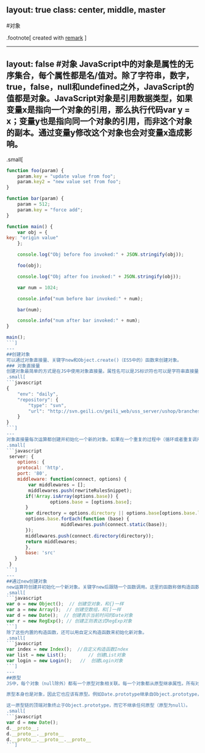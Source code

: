 layout: true
class: center, middle, master
---
#对象

.footnote[
created with [remark](http://github.com/gnab/remark)
]

---
layout: false
#对象
JavaScript中的对象是属性的无序集合，每个属性都是名/值对。除了字符串，数字，true，false，null和undefined之外，JavaScript的值都是对象。JavaScript对象是引用数据类型，如果变量x是指向一个对象的引用，那么执行代码var y = x；变量y也是指向同一个对象的引用，而非这个对象的副本。通过变量y修改这个对象也会对变量x造成影响。
---
.small[
```javascript
function foo(param) {
    param.key = "update value from foo";
    param.key2 = "new value set from foo";
}

function bar(param) {
    param = 512;
    param.key = "force add"; 
}

function main() {
    var obj = {
key: "origin value"
    };

    console.log("Obj before foo invoked:" + JSON.stringify(obj));

    foo(obj);

    console.log("Obj after foo invoked:" + JSON.stringify(obj));

    var num = 1024;

    console.info("num before bar invoked:" + num);

    bar(num);

    console.info("num after bar invoked:" + num);
}

main();
```]
---
##创建对象
可以通过对象直接量、关键字new和Object.create()（ES5中的）函数来创建对象。
### 对象直接量
创建对象最简单的方式是在JS中使用对象直接量。属性名可以是JS标识符也可以是字符串直接量（包括空字符串）。属性值可以是任意JS表达式的值（原始值或对象值）。
.small[
```javascript
{
    "env": "daily",
    "repository": {
        "type": "svn",
        "url": "http://svn.geili.cn/geili_web/uss_server/ushop/branches/H5BuildTest"
    }
}
```]
---
对象直接量每次运算都创建并初始化一个新的对象。如果在一个重复的过程中（循环或者重复调用的函数），它讲创建很多**新对象**，并且每次创建的对象的属性值也可能不同。
.small[
```javascript
 server: {
    options: {
    protocal: 'http',
    port: '80',
    middleware: function(connect, options) {
        var middlewares = [];
        middlewares.push(rewriteRulesSnippet);
       if(!Array.isArray(options.base)) {
                options.base = [options.base];
       }
       var directory = options.directory || options.base[options.base.length - 1];
       options.base.forEach(function (base) {
                    middlewares.push(connect.static(base));
       });
       middlewares.push(connect.directory(directory));
       return middlewares;
       },
       base: 'src'
   }
 }
```]
---
##通过new创建对象
new运算符创建并初始化一个新对象。关键字new后跟随一个函数调用。这里的函数称做构造函数（constructor），构造函数用以初始化一个新创建的对象。JS中原始类型都包含构造函数。
.small[
```javascript
var o = new Object();  // 创建空对象，和{}一样
var a = new Array();  // 创建空数组，和[]一样
var d = new Date();  // 创建表示当前时间的Date对象
var r = new RegExp(); // 创建正则表达式RegExp对象
```]
除了这些内置的构造函数，还可以用自定义构造函数来初始化新对象。
.small[
```javascript
var index = new Index();  //自定义构造函数Index
var list = new List();        // 创建List对象
var login = new Login();   //  创建Login对象
```]
---
##原型
JS中，每个对象（null除外）都有一个原型对象相关联。每一个对象都从原型继承属性。所有对象直接量都具有同一个原型，它是Object.prototype。通过关键字new和构造函数调用创建的对象的原型就是构造函数的prototype属性值。所以通过{}和new Object()创建的对象都继承自Object.prototype。new Array()和new Date()创建的对象的原型分别是Array.prototype和Date.prototype。

原型本身也是对象，因此它也应该有原型。例如Date.prototype继承自Object.prototype，因此new Date()创建的对象的属性继承自Date.prototype和Object.prototype。这一系列链接的原型对象就是所谓的“原型链”（prototype chain)。

这一原型链的顶端对象终止于Object.prototype，而它不继承任何原型（原型为null）。
.small[
```javascript
var d = new Date();
d.__proto__;
d.__proto__.__proto__
d.__proto__.__proto__.__proto__
```]
